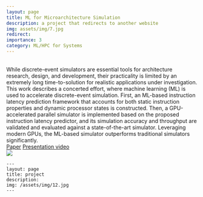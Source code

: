 ```yaml
---
layout: page
title: ML for Microarchitecture Simulation
description: a project that redirects to another website
img: assets/img/7.jpg
redirect: 
importance: 3
category: ML/HPC for Systems
---
```


<br/> While discrete-event simulators are essential tools for architecture research, design, and development, their practicality is limited by an extremely long time-to-solution for realistic applications under investigation. This work describes a concerted effort, where machine learning (ML) is used to accelerate discrete-event simulation. First, an ML-based instruction latency prediction framework that accounts for both static instruction properties and dynamic processor states is constructed. Then, a GPU-accelerated parallel simulator is implemented based on the proposed instruction latency predictor, and its simulation accuracy and throughput are validated and evaluated against a state-of-the-art simulator. Leveraging modern GPUs, the ML-based simulator outperforms traditional simulators significantly. <br /> [Paper](https://arxiv.org/abs/2105.05821) [Presentation video](https://www.youtube.com/watch?v=w0w3vhoQ2-0) <br /> <img src='/images/100M_scalability.png'>


    ---
    layout: page
    title: project
    description: 
    img: /assets/img/12.jpg
    ---
